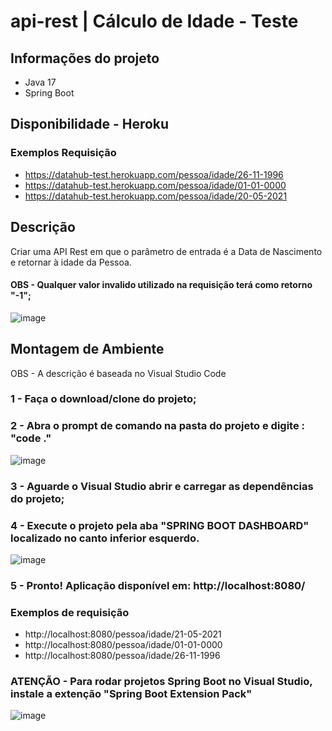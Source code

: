 # api-rest | Cálculo de Idade - Teste

## Informações do projeto

- Java 17
- Spring Boot 

## Disponibilidade - Heroku

### Exemplos Requisição

- https://datahub-test.herokuapp.com/pessoa/idade/26-11-1996
- https://datahub-test.herokuapp.com/pessoa/idade/01-01-0000
- https://datahub-test.herokuapp.com/pessoa/idade/20-05-2021



## Descrição

Criar uma API Rest em que o parâmetro de entrada é a Data de Nascimento e retornar
à idade da Pessoa.

#### OBS - Qualquer valor invalido utilizado na requisição terá como retorno "-1";
![image](https://user-images.githubusercontent.com/37427276/169579347-45e8cb8d-6ccf-4912-8d18-267f239f96a9.png)

## Montagem de Ambiente

OBS - A descrição é baseada no Visual Studio Code

### 1 - Faça o download/clone do projeto;

### 2 - Abra o prompt de comando na pasta do projeto e digite : "code ."

![image](https://user-images.githubusercontent.com/37427276/169576419-e58f6adf-3cff-4b08-98b4-be13e2254e8f.png)

### 3 - Aguarde o Visual Studio abrir e carregar as dependências do projeto;

### 4 - Execute o projeto pela aba "SPRING BOOT DASHBOARD" localizado no canto inferior esquerdo.

![image](https://user-images.githubusercontent.com/37427276/169577395-fe534584-3d25-441a-a765-1d8dea95058e.png)

### 5 - Pronto! Aplicação disponível em: http://localhost:8080/

### Exemplos de requisição 

- http://localhost:8080/pessoa/idade/21-05-2021
- http://localhost:8080/pessoa/idade/01-01-0000
- http://localhost:8080/pessoa/idade/26-11-1996

### ATENÇÃO - Para rodar projetos Spring Boot no Visual Studio, instale a extenção "Spring Boot Extension Pack"
![image](https://user-images.githubusercontent.com/37427276/169578627-4333d7b6-e5af-4eaa-94ff-a308bae06c7a.png)



